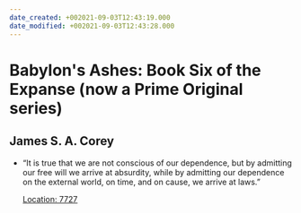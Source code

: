 ```yaml
---
date_created: +002021-09-03T12:43:19.000
date_modified: +002021-09-03T12:43:28.000
---
```


# Babylon's Ashes: Book Six of the Expanse (now a Prime Original series)

## James S. A. Corey

- “It is true that we are not conscious of our dependence, but by admitting our free will we arrive at absurdity, while by admitting our dependence on the external world, on time, and on cause, we arrive at laws.”
    
    [Location: 7727](kindle://book?action=open&asin=B01921JRXI&location=7727)
